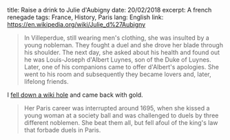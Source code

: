 title: Raise a drink to Julie d'Aubigny
date: 20/02/2018
excerpt: A french renegade
tags: France, History, Paris
lang: English
link: https://en.wikipedia.org/wiki/Julie_d%27Aubigny

>  In Villeperdue, still wearing men's clothing, she was insulted by a young nobleman. They fought a duel and she drove her blade through his shoulder. The next day, she asked about his health and found out he was Louis-Joseph d'Albert Luynes, son of the Duke of Luynes. Later, one of his companions came to offer d'Albert's apologies. She went to his room and subsequently they became lovers and, later, lifelong friends.

I [fell down a wiki hole](https://en.wikipedia.org/wiki/Julie_d%27Aubigny) and came back with gold.

> Her Paris career was interrupted around 1695, when she kissed a young woman at a society ball and was challenged to duels by three different noblemen. She beat them all, but fell afoul of the king's law that forbade duels in Paris.

